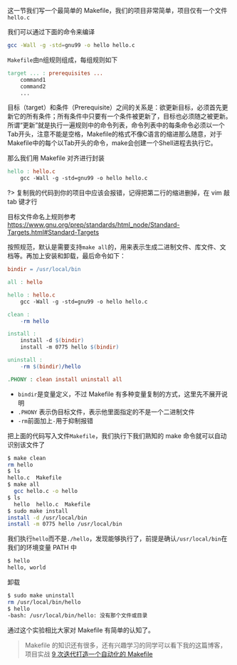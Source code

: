 这一节我们写一个最简单的 Makefile，我们的项目非常简单，项目仅有一个文件`hello.c`

我们可以通过下面的命令来编译
```bash
gcc -Wall -g -std=gnu99 -o hello hello.c
```

`Makefile`由n组规则组成，每组规则如下
```makefile
target ... : prerequisites ... 
	command1
	command2
	...
```
目标（target）和条件（Prerequisite）之间的关系是：欲更新目标，必须首先更新它的所有条件；所有条件中只要有一个条件被更新了，目标也必须随之被更新。所谓“更新”就是执行一遍规则中的命令列表，命令列表中的每条命令必须以一个Tab开头，注意不能是空格，Makefile的格式不像C语言的缩进那么随意，对于Makefile中的每个以Tab开头的命令，make会创建一个Shell进程去执行它。

那么我们用 Makefile 对齐进行封装

```Makefile
hello : hello.c
	gcc -Wall -g -std=gnu99 -o hello hello.c
```

?> 复制我的代码到你的项目中应该会报错，记得把第二行的缩进删掉，在 vim 敲 tab 键才行

目标文件命名上规则参考 https://www.gnu.org/prep/standards/html_node/Standard-Targets.html#Standard-Targets

按照规范，默认是需要支持`make all`的，用来表示生成二进制文件、库文件、文档等。再加上安装和卸载，最后命令如下：

```makefile
bindir = /usr/local/bin

all : hello

hello : hello.c
	gcc -Wall -g -std=gnu99 -o hello hello.c

clean :
	-rm hello

install :
	install -d $(bindir)
	install -m 0775 hello $(bindir)

uninstall :
	-rm $(bindir)/hello

.PHONY : clean install uninstall all
```

- `bindir`是变量定义，不过 Makefile 有多种变量复制的方式，这里先不展开说明
- `.PHONY` 表示伪目标文件，表示他里面指定的不是一个二进制文件
- `-rm`前面加上`-`用于抑制报错

把上面的代码写入文件`Makefile`，我们执行下我们熟知的 make 命令就可以自动识别该文件了

```bash
$ make clean
rm hello
$ ls
hello.c  Makefile
$ make all
  gcc hello.c -o hello
$ ls
  hello  hello.c  Makefile
$ sudo make install
install -d /usr/local/bin
install -m 0775 hello /usr/local/bin
```
我们执行`hello`而不是`./hello`，发现能够执行了，前提是确认`/usr/local/bin`在我们的环境变量 PATH 中
```bash
$ hello
hello, world
```
卸载
```bash
$ sudo make uninstall
rm /usr/local/bin/hello
$ hello
-bash: /usr/local/bin/hello: 没有那个文件或目录
```

通过这个实验相比大家对 Makefile 有简单的认知了。

> Makefile 的知识还有很多，还有兴趣学习的同学可以看下我的这篇博客，项目实战 [9 次迭代打造一个自动化的 Makefile](https://mengkang.net/1427.html)